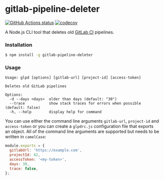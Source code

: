# gitlab-pipeline-deleter

[![GitHub Actions status](https://github.com/screendriver/gitlab-pipeline-deleter/workflows/CI/badge.svg)](https://github.com/screendriver/gitlab-pipeline-deleter/actions)
[![codecov](https://codecov.io/gh/screendriver/gitlab-pipeline-deleter/branch/main/graph/badge.svg)](https://codecov.io/gh/screendriver/gitlab-pipeline-deleter)

A Node.js CLI tool that deletes old [GitLab CI](https://docs.gitlab.com/ee/ci/) pipelines.

### Installation

```sh
$ npm install -g gitlab-pipeline-deleter
```

### Usage

```
Usage: glpd [options] [gitlab-url] [project-id] [access-token]

Deletes old GitLab pipelines

Options:
  -d --days <days>  older than days (default: "30")
  --trace           show stack traces for errors when possible (default: false)
  -h, --help        display help for command
```

You can use either the command line arguments `gitlab-url`, `project-id` and `access-token` or you can create a `glpdrc.js` configuration file that exports an object. All of the command line arguments are supported but needs to be written in `camelCase`:

```js
module.exports = {
  gitlabUrl: 'https://example.com',
  projectId: 42,
  accessToken: '<my-token>',
  days: 30,
  trace: false,
};
```
